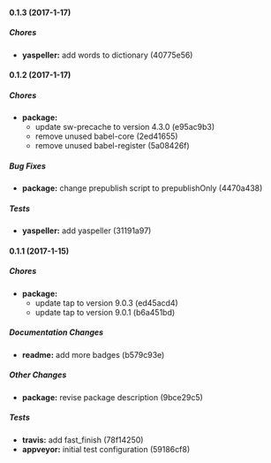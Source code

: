 #### 0.1.3 (2017-1-17)

##### Chores

* **yaspeller:** add words to dictionary (40775e56)

#### 0.1.2 (2017-1-17)

##### Chores

* **package:**
  * update sw-precache to version 4.3.0 (e95ac9b3)
  * remove unused babel-core (2ed41655)
  * remove unused babel-register (5a08426f)

##### Bug Fixes

* **package:** change prepublish script to prepublishOnly (4470a438)

##### Tests

* **yaspeller:** add yaspeller (31191a97)

#### 0.1.1 (2017-1-15)

##### Chores

* **package:**
  * update tap to version 9.0.3 (ed45acd4)
  * update tap to version 9.0.1 (b6a451bd)

##### Documentation Changes

* **readme:** add more badges (b579c93e)

##### Other Changes

* **package:** revise package description (9bce29c5)

##### Tests

* **travis:** add fast_finish (78f14250)
* **appveyor:** initial test configuration (59186cf8)


